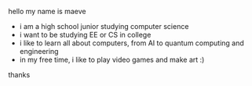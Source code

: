 hello my name is maeve

- i am a high school junior studying computer science
- i want to be studying EE or CS in college
- i like to learn all about computers, from AI to quantum computing and engineering
- in my free time, i like to play video games and make art :)

thanks
